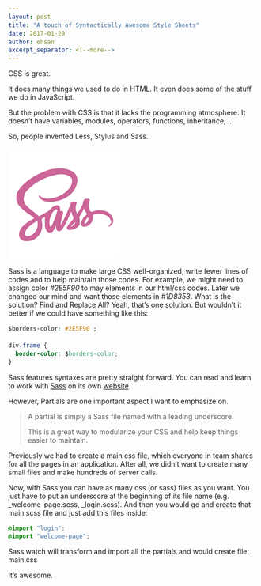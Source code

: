 ```yaml
---
layout: post
title: "A touch of Syntactically Awesome Style Sheets"
date: 2017-01-29
author: ehsan
excerpt_separator: <!--more-->
---
```


CSS is great.

It does many things we used to do in HTML. It even does some of the stuff we do in JavaScript.

But the problem with CSS is that it lacks the programming atmosphere. It doesn’t have variables, modules, operators, functions, inheritance, …

So, people invented Less, Stylus and Sass.
<!--more-->
<img src="/assets/images/sass-logo.png" alt="SASS Logo" />

Sass is a language to make large CSS well-organized, write fewer lines of codes and to help maintain those codes. For example, we might need to assign color *#2E5F90* to may elements in our html/css codes. Later we changed our mind and want those elements in *#1D8353*. What is the solution? Find and Replace All? Yeah, that’s one solution. But wouldn’t it better if we could have something like this:

```css
$borders-color: #2E5F90 ;

div.frame {
  border-color: $borders-color;
}
```

Sass features syntaxes are pretty straight forward. You can read and learn to work with [Sass](http://sass-lang.com/) on its own [website](http://sass-lang.com/guide).

However, Partials are one important aspect I want to emphasize on.

> A partial is simply a Sass file named with a leading underscore.
>
> This is a great way to modularize your CSS and help keep things easier to maintain.

Previously we had to create a main css file, which everyone in team shares for all the pages in an application. After all, we didn’t want to create many small files and make hundreds of server calls.

Now, with Sass you can have as many css (or sass) files as you want. You just have to put an underscore at the beginning of its file name (e.g. _welcome-page.scss, _login.scss). And then you would go and create that main.scss file and just add this files inside:

```css
@import "login";
@import "welcome-page";
```

Sass watch will transform and import all the partials and would create file: main.css

It’s awesome.
